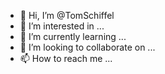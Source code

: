 - 👋 Hi, I’m @TomSchiffel
- 👀 I’m interested in ...
- 🌱 I’m currently learning ...
- 💞️ I’m looking to collaborate on ...
- 📫 How to reach me ...

<!---
TomSchiffel/TomSchiffel is a ✨ special ✨ repository because its `README.md` (this file) appears on your GitHub profile.
You can click the Preview link to take a look at your changes.
--->
